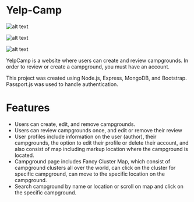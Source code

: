 # Yelp-Camp

![alt text](https://res.cloudinary.com/web-dev-app/image/upload/v1619012118/YelpCamp/Screenshot_503_ujwps3.png)

![alt text](https://res.cloudinary.com/web-dev-app/image/upload/v1619012821/YelpCamp/Screenshot_513_nfoaos.png)

![alt text](https://res.cloudinary.com/web-dev-app/image/upload/v1619013505/YelpCamp/Screenshot_514_f0xvmq.png)

YelpCamp is a website where users can create and review campgrounds. In order to review or create a campground, you must have an account.

This project was created using Node.js, Express, MongoDB, and Bootstrap. Passport.js was used to handle authentication.

# Features

- Users can create, edit, and remove campgrounds.
- Users can review campgrounds once, and edit or remove their review
- User profiles include information on the user (author), their campgrounds, the option to edit their profile or delete their account, and also consist of map including markup location where the campground is located.
- Campground page includes Fancy Cluster Map, which consist of campground clusters all over the world, can click on the cluster for specific campground, can move to the specific location on the campground.
- Search campground by name or location or scroll on map and click on the specific campground.
